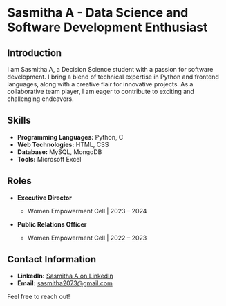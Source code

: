 # Sasmitha A - Data Science and Software Development Enthusiast

## Introduction

I am Sasmitha A, a Decision Science student with a passion for software development. I bring a blend of technical expertise in Python and frontend languages, along with a creative flair for innovative projects. As a collaborative team player, I am eager to contribute to exciting and challenging endeavors.

## Skills

- **Programming Languages:** Python, C
- **Web Technologies:** HTML, CSS
- **Database:** MySQL, MongoDB
- **Tools:** Microsoft Excel

## Roles

- **Executive Director**
  - Women Empowerment Cell | 2023 – 2024

- **Public Relations Officer**
  - Women Empowerment Cell | 2022 – 2023

## Contact Information

- **LinkedIn:** [Sasmitha A on LinkedIn](https://www.linkedin.com/in/sasmitha-a-85b023273)
- **Email:** sasmitha2073@gmail.com

Feel free to reach out!

